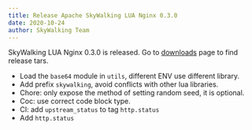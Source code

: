 ```yaml
---
title: Release Apache SkyWalking LUA Nginx 0.3.0
date: 2020-10-24
author: SkyWalking Team
---
```


SkyWalking LUA Nginx 0.3.0 is released. Go to [downloads](https://github.com/apache/skywalking-website/blob/master/downloads) page to find release tars.

- Load the `base64` module in `utils`, different ENV use different library.
- Add prefix `skywalking`, avoid conflicts with other lua libraries.
- Chore: only expose the method of setting random seed, it is optional.
- Coc: use correct code block type.
- CI: add `upstream_status` to tag `http.status`
- Add `http.status`